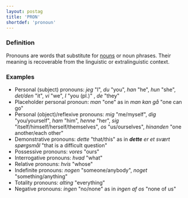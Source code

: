 ```yaml
---
layout: postag
title: 'PRON'
shortdef: 'pronoun'
---
```

### Definition

Pronouns are words that substitute for [nouns](NOUN) or noun phrases.
Their meaning is recoverable from the linguistic or extralinguistic
context.

### Examples

- Personal (subject) pronouns: _jeg_ "I", _du_ "you", _han_ "he", _hun_ "she", _det/den_ "it", _vi_ "we", _I_ "you (pl.)" ,  _de_ "they"
- Placeholder personal pronoun: _man_ "one" as in _man kan gå_ "one can go"
- Personal (object)/reflexive pronouns: _mig_ "me/myself", _dig_ "you/yourself", _ham_ "him", _henne_ "her", _sig_ "itself/himself/herself/themselves", _os_ "us/ourselves", _hinanden_ "one another/each other"
- Demonstrative pronouns: _dette_ "that/this" as in _<b>dette</b> er et svært spørgsmål_ "that is a difficult question"
- Possessive pronouns: _vores_ "ours"
- Interrogative pronouns: _hvad_ "what"
- Relative pronouns: _hvis_ "whose"
- Indefinite pronouns: _nogen_ "someone/anybody", _noget_ "something/anything"
- Totality pronouns:  _alting_ "everything"
- Negative pronouns: _ingen_ "no/none" as in _ingen af os_ "none of us"
<!-- Interlanguage links updated Út zář 29 20:23:01 CEST 2020 -->
